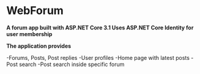 # WebForum

**A forum app built with ASP.NET Core 3.1 Uses ASP.NET Core Identity for user membership**

**The application provides**

-Forums, Posts, Post replies
-User profiles
-Home page with latest posts
-Post search
-Post search inside specific forum
